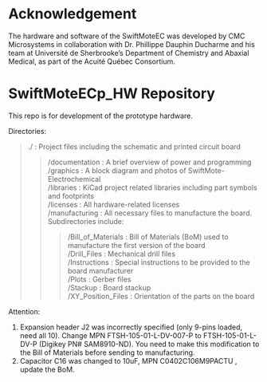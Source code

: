 # Acknowledgement
The hardware and software of the SwiftMoteEC was developed by CMC Microsystems in collaboration with Dr. Phillippe Dauphin Ducharme and his team at Université de Sherbrooke’s Department of Chemistry and Abaxial Medical,  as part of the Acuité Québec Consortium.

# SwiftMoteECp_HW Repository
This repo is for development of the prototype hardware.  

Directories:  
> ./		: Project files including the schematic and printed circuit board  
>> /documentation	: A brief overview of power and programming  
>> /graphics	: A block diagram and photos of SwiftMote-Electrochemical  
>> /libraries     	: KiCad project related libraries including part symbols and footprints  
>> /licenses	: All hardware-related licenses  
>> /manufacturing	: All necessary files to manufacture the board.  Subdirectories include:  
>>>    /Bill_of_Materials : Bill of Materials (BoM) used to manufacture the first version of the board  
>>>    /Drill_Files	: Mechanical drill files  
>>>    /Instructions	: Special instructions to be provided to the board manufacturer  
>>>    /Plots	: Gerber files  
>>>    /Stackup	: Board stackup  
>>>    /XY_Position_Files : Orientation of the parts on the board  

Attention: 
1. Expansion header J2 was incorrectly specified (only 9-pins loaded, need all 10).  Change MPN FTSH-105-01-L-DV-007-P to FTSH-105-01-L-DV-P (Digikey PN# SAM8910-ND). You need to make this modification to the Bill of Materials before sending to manufacturing.
2. Capacitor C16 was changed to 10uF, MPN C0402C106M9PACTU , update the BoM.
